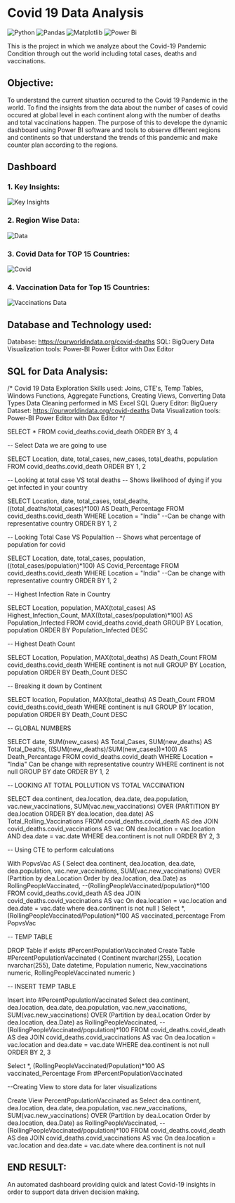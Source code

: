 # Covid 19 Data Analysis
![Python](https://img.shields.io/badge/python-3670A0?style=for-the-badge&logo=python&logoColor=ffdd54)
![Pandas](https://img.shields.io/badge/pandas-%23150458.svg?style=for-the-badge&logo=pandas&logoColor=white)
![Matplotlib](https://img.shields.io/badge/Matplotlib-%23ffffff.svg?style=for-the-badge&logo=Matplotlib&logoColor=black)
![Power Bi](https://img.shields.io/badge/power_bi-F2C811?style=for-the-badge&logo=powerbi&logoColor=black)

This is the project in which we analyze about the Covid-19 Pandemic Condition through out the world including total cases, deaths and vaccinations.
## Objective:
To understand the current situation occured to the Covid 19 Pandemic in the world. To find the insights from the data about the number of cases of covid occured at global level in each continent along with the number of deaths and total vaccinations happen. The purpose of this to develope the dynamic dashboard using Power BI software and tools to observe different regions and continents so that understand the trends of this pandemic and make counter plan according to the regions.
## Dashboard
### 1. Key Insights:
![Key Insights](https://user-images.githubusercontent.com/96460908/153005798-29994671-023b-499f-a5e1-6254460d3085.jpg)
### 2. Region Wise Data:
![Data](https://user-images.githubusercontent.com/96460908/153546284-ae5d414a-7554-437d-96bb-81b05757514c.jpg)
### 3. Covid Data for TOP 15 Countries:
![Covid](https://user-images.githubusercontent.com/96460908/153546378-7d2fcffa-f19b-469c-9cdc-a77c1c48675e.jpg)
### 4. Vaccination Data for Top 15 Countries:
![Vaccinations Data](https://user-images.githubusercontent.com/96460908/153546436-5a834b79-658a-418c-9486-cacb26ab5b5d.jpg)
## Database and Technology used:
Database: https://ourworldindata.org/covid-deaths
SQL: BigQuery
Data Visualization tools: Power-BI Power Editor with Dax Editor
## SQL for Data Analysis:
/*
	Covid 19 Data Exploration
	Skills used: Joins, CTE's, Temp Tables, Windows Functions, Aggregate Functions, Creating Views, Converting Data Types
	Data Cleaning performed in MS Excel
	SQL Query Editor: BigQuery
	Dataset: https://ourworldindata.org/covid-deaths
	Data Visualization tools: Power-BI Power Editor with Dax Editor
*/


SELECT *
FROM covid_deaths.covid_death
ORDER BY 3, 4

-- Select Data we are going to use

SELECT Location, date, total_cases, new_cases, total_deaths, population
FROM covid_deaths.covid_death
ORDER BY 1, 2

-- Looking at total case VS total deaths
-- Shows likelihood of dying if you get infected in your country

SELECT Location, date, total_cases, total_deaths, ((total_deaths/total_cases)*100) AS Death_Percentage
FROM covid_deaths.covid_death
WHERE Location = "India"  --Can be change with representative country
ORDER BY 1, 2

-- Looking Total Case VS Populaltion
-- Shows what percentage of population for covid

SELECT Location, date, total_cases, population, ((total_cases/population)*100) AS Covid_Percentage
FROM covid_deaths.covid_death
WHERE Location = "India"  --Can be change with representative country
ORDER BY 1, 2

-- Highest Infection Rate in Country

SELECT Location, population, MAX(total_cases) AS Highest_Infection_Count, MAX((total_cases/population)*100) AS Population_Infected 
FROM covid_deaths.covid_death
GROUP BY Location, population
ORDER BY Population_Infected DESC

-- Highest Death Count

SELECT Location, Population, MAX(total_deaths) AS Death_Count
FROM covid_deaths.covid_death
WHERE continent is not null 
GROUP BY Location, population
ORDER BY Death_Count DESC

-- Breaking it down by Continent

SELECT location, Population, MAX(total_deaths) AS Death_Count
FROM covid_deaths.covid_death
WHERE continent is null
GROUP BY location, population
ORDER BY Death_Count DESC

-- GLOBAL NUMBERS

SELECT date, SUM(new_cases) AS Total_Cases, SUM(new_deaths) AS Total_Deaths, ((SUM(new_deaths)/SUM(new_cases))*100) AS Death_Percantage
FROM covid_deaths.covid_death
WHERE Location = "India"  Can be change with representative country
WHERE continent is not null
GROUP BY date
ORDER BY 1, 2

-- LOOKING AT TOTAL POLLUTION VS TOTAL VACCINATION

SELECT dea.continent, dea.location, dea.date, dea.population, vac.new_vaccinations,
       SUM(vac.new_vaccinations) OVER (PARTITION BY dea.location ORDER BY dea.location, dea.date) AS Total_Rolling_Vaccinations
FROM covid_deaths.covid_death AS dea
JOIN covid_deaths.covid_vaccinations AS vac
    ON dea.location = vac.location
    AND dea.date = vac.date
WHERE dea.continent is not null
ORDER BY 2, 3

-- Using CTE to perform calculations

With PopvsVac
AS (
Select dea.continent, dea.location, dea.date, dea.population, vac.new_vaccinations,
       SUM(vac.new_vaccinations) OVER (Partition by dea.Location Order by dea.location, dea.Date) as RollingPeopleVaccinated, 
       --(RollingPeopleVaccinated/population)*100
FROM covid_deaths.covid_death AS dea
JOIN covid_deaths.covid_vaccinations AS vac
	On dea.location = vac.location
	and dea.date = vac.date
where dea.continent is not null
)
Select *, (RollingPeopleVaccinated/Population)*100 AS vaccinated_percentage
From PopvsVac

-- TEMP TABLE

DROP Table if exists #PercentPopulationVaccinated
Create Table #PercentPopulationVaccinated
(
Continent nvarchar(255),
Location nvarchar(255),
Date datetime,
Population numeric,
New_vaccinations numeric,
RollingPeopleVaccinated numeric
)

-- INSERT TEMP TABLE

Insert into #PercentPopulationVaccinated
Select dea.continent, dea.location, dea.date, dea.population, vac.new_vaccinations,
       SUM(vac.new_vaccinations) OVER (Partition by dea.Location Order by dea.location, dea.Date) as RollingPeopleVaccinated,
       --(RollingPeopleVaccinated/population)*100
    FROM covid_deaths.covid_death AS dea
    JOIN covid_deaths.covid_vaccinations AS vac
	    On dea.location = vac.location
    	and dea.date = vac.date
WHERE dea.continent is not null
ORDER BY 2, 3

Select *, (RollingPeopleVaccinated/Population)*100 AS vaccinated_Percentage
From #PercentPopulationVaccinated

--Creating View to store data for later visualizations

Create View PercentPopulationVaccinated as
Select dea.continent, dea.location, dea.date, dea.population, vac.new_vaccinations,
       SUM(vac.new_vaccinations) OVER (Partition by dea.Location Order by dea.location, dea.Date) as RollingPeopleVaccinated,
       --(RollingPeopleVaccinated/population)*100
    FROM covid_deaths.covid_death AS dea
    JOIN covid_deaths.covid_vaccinations AS vac
	    On dea.location = vac.location
    	and dea.date = vac.date
where dea.continent is not null

## END RESULT:
An automated dashboard providing quick and latest Covid-19 insights in order to support data driven decision making.
